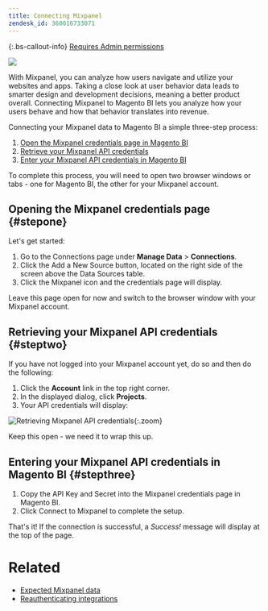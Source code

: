 ```yaml
---
title: Connecting Mixpanel
zendesk_id: 360016733071
---
```


{:.bs-callout-info}
[Requires Admin permissions](../administrator/user-management/user-management.md)

![](../assets/Mixpanel_logo.png)

With Mixpanel, you can analyze how users navigate and utilize your websites and apps. Taking a close look at user behavior data leads to smarter design and development decisions, meaning a better product overall. Connecting Mixpanel to Magento BI lets you analyze how your users behave and how that behavior translates into revenue.

Connecting your Mixpanel data to Magento BI a simple three-step process:

1. [Open the Mixpanel credentials page in Magento BI](../#stepone)
1. [Retrieve your Mixpanel API credentials](../#steptwo)
1. [Enter your Mixpanel API credentials in Magento BI](../#stepthree)

To complete this process, you will need to open two browser windows or tabs - one for Magento BI, the other for your Mixpanel account.

## Opening the Mixpanel credentials page {#stepone}

Let's get started:

1. Go to the Connections page under **Manage Data** > **Connections**.
1. Click the Add a New Source button, located on the right side of the screen above the Data Sources table.
1. Click the Mixpanel icon and the credentials page will display.

Leave this page open for now and switch to the browser window with your Mixpanel account.

## Retrieving your Mixpanel API credentials {#steptwo}

If you have not logged into your Mixpanel account yet, do so and then do the following:

1. Click the **Account** link in the top right corner.
1. In the displayed dialog, click **Projects**.
1. Your API credentials will display:

![Retrieving Mixpanel API credentials](../assets/Mixpanel_API_creds.png){:.zoom}

Keep this open - we need it to wrap this up.

## Entering your Mixpanel API credentials in Magento BI {#stepthree}

1. Copy the API Key and Secret into the Mixpanel credentials page in Magento BI.
1. Click Connect to Mixpanel to complete the setup.

That's it! If the connection is successful, a _Success!_ message will display at the top of the page.

# Related

* [Expected Mixpanel data](../data-analyst/importing-data/integrations/mixpanel-data.md)
* [Reauthenticating integrations](https://support.magento.com/hc/en-us/articles/360016733151)
